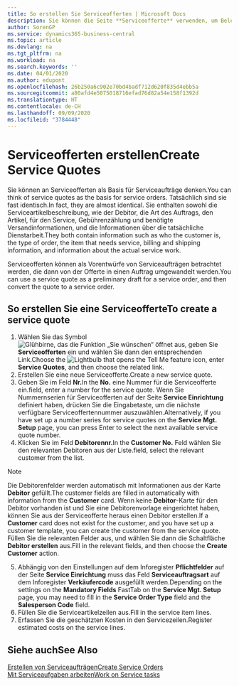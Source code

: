 ```yaml
---
title: So erstellen Sie Serviceofferten | Microsoft Docs
description: Sie können die Seite **Serviceofferte** verwenden, um Belege zu erstellen, in die Sie Informationen über den Service (Reparatur und Wartung) von Serviceartikeln auf Debitorenanfrage eingeben. Serviceofferten können als Vorentwürfe von Serviceaufträgen betrachtet werden, die dann von der Offerte in einen Auftrag umgewandelt werden.
author: SorenGP
ms.service: dynamics365-business-central
ms.topic: article
ms.devlang: na
ms.tgt_pltfrm: na
ms.workload: na
ms.search.keywords: ''
ms.date: 04/01/2020
ms.author: edupont
ms.openlocfilehash: 26b250a6c902e70bd4badf712d620f835d4ebb5a
ms.sourcegitcommit: a80afd4e5075018716efad76d82a54e158f1392d
ms.translationtype: HT
ms.contentlocale: de-CH
ms.lasthandoff: 09/09/2020
ms.locfileid: "3784448"
---
```

# <a name="create-service-quotes"></a><span data-ttu-id="9dd9a-104">Serviceofferten erstellen</span><span class="sxs-lookup"><span data-stu-id="9dd9a-104">Create Service Quotes</span></span>
<span data-ttu-id="9dd9a-105">Sie können an Serviceofferten als Basis für Serviceaufträge denken.</span><span class="sxs-lookup"><span data-stu-id="9dd9a-105">You can think of service quotes as the basis for service orders.</span></span> <span data-ttu-id="9dd9a-106">Tatsächlich sind sie fast identisch.</span><span class="sxs-lookup"><span data-stu-id="9dd9a-106">In fact, they are almost identical.</span></span> <span data-ttu-id="9dd9a-107">Sie enthalten sowohl die Serviceartikelbeschreibung, wie der Debitor, die Art des Auftrags, den Artikel, für den Service, Gebührenzählung und benötigte Versandinformationen, und die Informationen über die tatsächliche Dienstarbeit.</span><span class="sxs-lookup"><span data-stu-id="9dd9a-107">They both contain information such as who the customer is, the type of order, the item that needs service, billing and shipping information, and information about the actual service work.</span></span>
 
<span data-ttu-id="9dd9a-108">Serviceofferten können als Vorentwürfe von Serviceaufträgen betrachtet werden, die dann von der Offerte in einen Auftrag umgewandelt werden.</span><span class="sxs-lookup"><span data-stu-id="9dd9a-108">You can use a service quote as a preliminary draft for a service order, and then convert the quote to a service order.</span></span>  
  
## <a name="to-create-a-service-quote"></a><span data-ttu-id="9dd9a-109">So erstellen Sie eine Serviceofferte</span><span class="sxs-lookup"><span data-stu-id="9dd9a-109">To create a service quote</span></span>  
1. <span data-ttu-id="9dd9a-110">Wählen Sie das Symbol ![Glühbirne, das die Funktion „Sie wünschen“ öffnet](media/ui-search/search_small.png "Tell Me-Funktion") aus, geben Sie **Serviceofferten** ein und wählen Sie dann den entsprechenden Link.</span><span class="sxs-lookup"><span data-stu-id="9dd9a-110">Choose the ![Lightbulb that opens the Tell Me feature](media/ui-search/search_small.png "Tell me what you want to do") icon, enter **Service Quotes**, and then choose the related link.</span></span>  
2. <span data-ttu-id="9dd9a-111">Erstellen Sie eine neue Serviceofferte.</span><span class="sxs-lookup"><span data-stu-id="9dd9a-111">Create a new service quote.</span></span>  
3. <span data-ttu-id="9dd9a-112">Geben Sie im Feld **Nr.**</span><span class="sxs-lookup"><span data-stu-id="9dd9a-112">In the **No.**</span></span> <span data-ttu-id="9dd9a-113">eine Nummer für die Serviceofferte ein.</span><span class="sxs-lookup"><span data-stu-id="9dd9a-113">field, enter a number for the service quote.</span></span> <span data-ttu-id="9dd9a-114">Wenn Sie Nummernserien für Serviceofferten auf der Seite **Service Einrichtung** definiert haben, drücken Sie die Eingabetaste, um die nächste verfügbare Serviceoffertennummer auszuwählen.</span><span class="sxs-lookup"><span data-stu-id="9dd9a-114">Alternatively, if you have set up a number series for service quotes on the **Service Mgt. Setup** page, you can press Enter to select the next available service quote number.</span></span>  
4. <span data-ttu-id="9dd9a-115">Klicken Sie im Feld **Debitorennr.**</span><span class="sxs-lookup"><span data-stu-id="9dd9a-115">In the **Customer No.**</span></span>  <span data-ttu-id="9dd9a-116">Feld wählen Sie den relevanten Debitoren aus der Liste.</span><span class="sxs-lookup"><span data-stu-id="9dd9a-116">field, select the relevant customer from the list.</span></span>  

  > [!Note]  
  >  <span data-ttu-id="9dd9a-117">Die Debitorenfelder werden automatisch mit Informationen aus der Karte **Debitor** gefüllt.</span><span class="sxs-lookup"><span data-stu-id="9dd9a-117">The customer fields are filled in automatically with information from the **Customer** card.</span></span> <span data-ttu-id="9dd9a-118">Wenn keine **Debitor**-Karte für den Debitor vorhanden ist und Sie eine Debitorenvorlage eingerichtet haben, können Sie aus der Serviceofferte heraus einen Debitor erstellen.</span><span class="sxs-lookup"><span data-stu-id="9dd9a-118">If a **Customer** card does not exist for the customer, and you have set up a customer template, you can create the customer from the service quote.</span></span> <span data-ttu-id="9dd9a-119">Füllen Sie die relevanten Felder aus, und wählen Sie dann die Schaltfläche **Debitor erstellen** aus.</span><span class="sxs-lookup"><span data-stu-id="9dd9a-119">Fill in the relevant fields, and then choose the **Create Customer** action.</span></span>  
  
5. <span data-ttu-id="9dd9a-120">Abhängig von den Einstellungen auf dem Inforegister **Pflichtfelder** auf der Seite **Service Einrichtung** muss das Feld **Serviceauftragsart** auf dem Inforegister **Verkäufercode** ausgefüllt werden.</span><span class="sxs-lookup"><span data-stu-id="9dd9a-120">Depending on the settings on the **Mandatory Fields** FastTab on the **Service Mgt. Setup** page, you may need to fill in the **Service Order Type** field and the **Salesperson Code** field.</span></span>  
6. <span data-ttu-id="9dd9a-121">Füllen Sie die Serviceartikelzeilen aus.</span><span class="sxs-lookup"><span data-stu-id="9dd9a-121">Fill in the service item lines.</span></span>  
7. <span data-ttu-id="9dd9a-122">Erfassen Sie die geschätzten Kosten in den Servicezeilen.</span><span class="sxs-lookup"><span data-stu-id="9dd9a-122">Register estimated costs on the service lines.</span></span>  
  
## <a name="see-also"></a><span data-ttu-id="9dd9a-123">Siehe auch</span><span class="sxs-lookup"><span data-stu-id="9dd9a-123">See Also</span></span>  
[<span data-ttu-id="9dd9a-124">Erstellen von Serviceaufträgen</span><span class="sxs-lookup"><span data-stu-id="9dd9a-124">Create Service Orders</span></span>](service-how-to-create-service-orders.md)  
[<span data-ttu-id="9dd9a-125">Mit Serviceaufgaben arbeiten</span><span class="sxs-lookup"><span data-stu-id="9dd9a-125">Work on Service tasks</span></span>](service-how-to-work-on-service-tasks.md)  

 